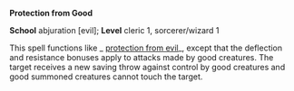  **Protection from Good**

**School** abjuration [evil]; **Level** cleric 1, sorcerer/wizard 1

This spell functions like _ [protection from evil](protectionFromEvil#_protection-from-evil)_, except that the deflection and resistance bonuses apply to attacks made by good creatures. The target receives a new saving throw against control by good creatures and good summoned creatures cannot touch the target.

